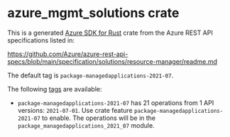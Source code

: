 # azure_mgmt_solutions crate

This is a generated [Azure SDK for Rust](https://github.com/Azure/azure-sdk-for-rust) crate from the Azure REST API specifications listed in:

https://github.com/Azure/azure-rest-api-specs/blob/main/specification/solutions/resource-manager/readme.md

The default tag is `package-managedapplications-2021-07`.

The following [tags](https://github.com/Azure/azure-sdk-for-rust/blob/main/services/tags.md) are available:

- `package-managedapplications-2021-07` has 21 operations from 1 API versions: `2021-07-01`. Use crate feature `package-managedapplications-2021-07` to enable. The operations will be in the `package_managedapplications_2021_07` module.